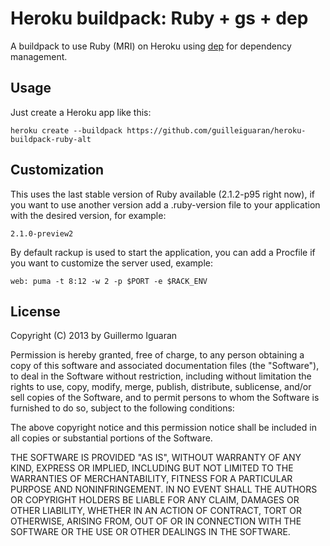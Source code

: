 # Heroku buildpack: Ruby + gs + dep

A buildpack to use Ruby (MRI) on Heroku using [dep](https://github.com/cyx/dep/) for
dependency management. 

## Usage

Just create a Heroku app like this:

    heroku create --buildpack https://github.com/guilleiguaran/heroku-buildpack-ruby-alt

## Customization

This uses the last stable version of Ruby available (2.1.2-p95 right
now), if you want to use another version add a .ruby-version file to 
your application with the desired version, for example:

    2.1.0-preview2

By default rackup is used to start the application, you can add a
Procfile if you want to customize the server used, example:

    web: puma -t 8:12 -w 2 -p $PORT -e $RACK_ENV


## License

Copyright (C) 2013 by Guillermo Iguaran

Permission is hereby granted, free of charge, to any person obtaining a copy of this software and associated documentation files (the "Software"), to deal in the Software without restriction, including without limitation the rights to use, copy, modify, merge, publish, distribute, sublicense, and/or sell copies of the Software, and to permit persons to whom the Software is furnished to do so, subject to the following conditions:

The above copyright notice and this permission notice shall be included in all copies or substantial portions of the Software.

THE SOFTWARE IS PROVIDED "AS IS", WITHOUT WARRANTY OF ANY KIND, EXPRESS OR IMPLIED, INCLUDING BUT NOT LIMITED TO THE WARRANTIES OF MERCHANTABILITY, FITNESS FOR A PARTICULAR PURPOSE AND NONINFRINGEMENT. IN NO EVENT SHALL THE AUTHORS OR COPYRIGHT HOLDERS BE LIABLE FOR ANY CLAIM, DAMAGES OR OTHER LIABILITY, WHETHER IN AN ACTION OF CONTRACT, TORT OR OTHERWISE, ARISING FROM, OUT OF OR IN CONNECTION WITH THE SOFTWARE OR THE USE OR OTHER DEALINGS IN THE SOFTWARE.
